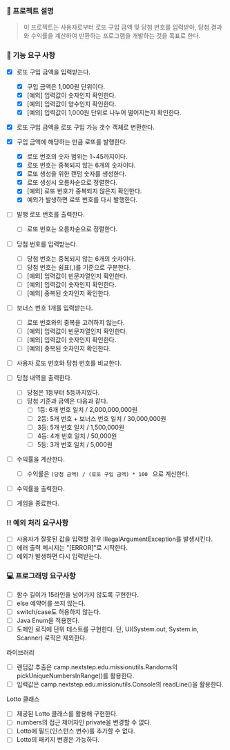 ### 🤔 프로젝트 설명

> 이 프로젝트는 사용자로부터 로또 구입 금액 및 당첨 번호를 입력받아,
> 당첨 결과와 수익률을 계산하여 반환하는 프로그램을 개발하는 것을 목표로 한다.

### 📑 기능 요구 사항

- [X] 로또 구입 금액을 입력받는다.
  - [X] 구입 금액은 1,000원 단위이다.
  - [X] [예외] 입력값이 숫자인지 확인한다.
  - [X] [예외] 입력값이 양수인지 확인한다.
  - [X] [예외] 입력값이 1,000원 단위로 나누어 떨어지는지 확인한다.

- [X] 로또 구입 금액을 로또 구입 가능 갯수 객체로 변환한다.

- [X] 구입 금액에 해당하는 만큼 로또를 발행한다.
  - [X] 로또 번호의 숫자 범위는 1~45까지이다.
  - [X] 로또 번호는 중복되지 않는 6개의 숫자이다.
  - [X] 로또 생성을 위한 랜덤 숫자를 생성한다.
  - [X] 로또 생성시 오름차순으로 정렬한다.
  - [X] [예외] 로또 번호가 중복되지 않은지 확인한다.
  - [X] 예외가 발생하면 로또 번호를 다시 발행한다.

- [ ] 발행 로또 번호를 출력한다.
  - [ ] 로또 번호는 오름차순으로 정렬한다.

- [ ] 당첨 번호를 입력받는다.
  - [ ] 당첨 번호는 중복되지 않는 6개의 숫자이다.
  - [ ] 당첨 번호는 쉼표(,)를 기준으로 구분한다.
  - [ ] [예외] 입력값이 빈문자열인지 확인한다.
  - [ ] [예외] 입력값이 숫자인지 확인한다.
  - [ ] [예외] 중복된 숫자인지 확인한다.

- [ ] 보너스 번호 1개를 입력받는다.
  - [ ] 로또 번호와의 중복을 고려하지 않는다.
  - [ ] [예외] 입력값이 빈문자열인지 확인한다.
  - [ ] [예외] 입력값이 숫자인지 확인한다.
  - [ ] [예외] 중복된 숫자인지 확인한다.

- [ ] 사용자 로또 번호와 당첨 번호를 비교한다.

- [ ] 당첨 내역을 출력한다.
  - [ ] 당첨은 1등부터 5등까지있다.
  - [ ] 당첨 기준과 금액은 다음과 같다.
      - [ ] 1등: 6개 번호 일치 / 2,000,000,000원
      - [ ] 2등: 5개 번호 + 보너스 번호 일치 / 30,000,000원
      - [ ] 3등: 5개 번호 일치 / 1,500,000원
      - [ ] 4등: 4개 번호 일치 / 50,000원
      - [ ] 5등: 3개 번호 일치 / 5,000원

- [ ] 수익률을 계산한다.
  - [ ] 수익률은 ```(당첨 금액) / (로또 구입 금액) * 100 ``` 으로 계산한다.

- [ ] 수익률을 출력한다.

- [ ] 게임을 종료한다.

### ‼️ 예외 처리 요구사항

- [ ] 사용자가 잘못된 값을 입력할 경우 IllegalArgumentException를 발생시킨다.
- [ ] 에러 출력 메시지는 "[ERROR]"로 시작한다.
- [ ] 예외가 발생하면 다시 입력받는다.

### 💻 프로그래밍 요구사항

- [ ] 함수 길이가 15라인을 넘어가지 않도록 구현한다.
- [ ] else 예약어를 쓰지 않는다.
- [ ] switch/case도 허용하지 않는다.
- [ ] Java Enum을 적용한다.
- [ ] 도메인 로직에 단위 테스트를 구현한다. 단, UI(System.out, System.in, Scanner) 로직은 제외한다.

라이브러리

- [ ] 랜덤값 추출은 camp.nextstep.edu.missionutils.Randoms의 pickUniqueNumbersInRange()를 활용한다.
- [ ] 입력값은 camp.nextstep.edu.missionutils.Console의 readLine()을 활용한다.

Lotto 클래스

- [ ] 제공된 Lotto 클래스를 활용해 구현한다.
- [ ] numbers의 접근 제어자인 private을 변경할 수 없다.
- [ ] Lotto에 필드(인스턴스 변수)를 추가할 수 없다.
- [ ] Lotto의 패키지 변경은 가능하다.
